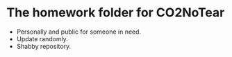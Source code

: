 # The homework folder for CO2NoTear



- Personally and public for someone in need.
- Update randomly.
- Shabby repository.